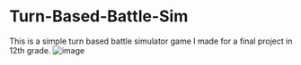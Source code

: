 # Turn-Based-Battle-Sim
This is a simple turn based battle simulator game I made for a final project in 12th grade.
![image](https://github.com/SanjayDotZDR/Turn-Based-Battle-Sim/assets/123923608/c2a6b7ef-3947-4c98-a645-5c328a7e923b)
